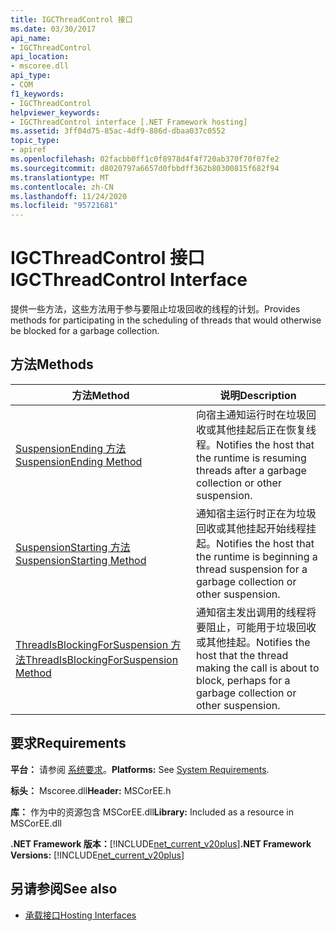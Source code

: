 ```yaml
---
title: IGCThreadControl 接口
ms.date: 03/30/2017
api_name:
- IGCThreadControl
api_location:
- mscoree.dll
api_type:
- COM
f1_keywords:
- IGCThreadControl
helpviewer_keywords:
- IGCThreadControl interface [.NET Framework hosting]
ms.assetid: 3ff04d75-85ac-4df9-886d-dbaa037c0552
topic_type:
- apiref
ms.openlocfilehash: 02facbb0ff1c0f8978d4f4f720ab370f70f07fe2
ms.sourcegitcommit: d8020797a6657d0fbbdff362b80300815f682f94
ms.translationtype: MT
ms.contentlocale: zh-CN
ms.lasthandoff: 11/24/2020
ms.locfileid: "95721681"
---
```

# <a name="igcthreadcontrol-interface"></a><span data-ttu-id="3946c-102">IGCThreadControl 接口</span><span class="sxs-lookup"><span data-stu-id="3946c-102">IGCThreadControl Interface</span></span>

<span data-ttu-id="3946c-103">提供一些方法，这些方法用于参与要阻止垃圾回收的线程的计划。</span><span class="sxs-lookup"><span data-stu-id="3946c-103">Provides methods for participating in the scheduling of threads that would otherwise be blocked for a garbage collection.</span></span>  
  
## <a name="methods"></a><span data-ttu-id="3946c-104">方法</span><span class="sxs-lookup"><span data-stu-id="3946c-104">Methods</span></span>  
  
|<span data-ttu-id="3946c-105">方法</span><span class="sxs-lookup"><span data-stu-id="3946c-105">Method</span></span>|<span data-ttu-id="3946c-106">说明</span><span class="sxs-lookup"><span data-stu-id="3946c-106">Description</span></span>|  
|------------|-----------------|  
|[<span data-ttu-id="3946c-107">SuspensionEnding 方法</span><span class="sxs-lookup"><span data-stu-id="3946c-107">SuspensionEnding Method</span></span>](igcthreadcontrol-suspensionending-method.md)|<span data-ttu-id="3946c-108">向宿主通知运行时在垃圾回收或其他挂起后正在恢复线程。</span><span class="sxs-lookup"><span data-stu-id="3946c-108">Notifies the host that the runtime is resuming threads after a garbage collection or other suspension.</span></span>|  
|[<span data-ttu-id="3946c-109">SuspensionStarting 方法</span><span class="sxs-lookup"><span data-stu-id="3946c-109">SuspensionStarting Method</span></span>](igcthreadcontrol-suspensionstarting-method.md)|<span data-ttu-id="3946c-110">通知宿主运行时正在为垃圾回收或其他挂起开始线程挂起。</span><span class="sxs-lookup"><span data-stu-id="3946c-110">Notifies the host that the runtime is beginning a thread suspension for a garbage collection or other suspension.</span></span>|  
|[<span data-ttu-id="3946c-111">ThreadIsBlockingForSuspension 方法</span><span class="sxs-lookup"><span data-stu-id="3946c-111">ThreadIsBlockingForSuspension Method</span></span>](igcthreadcontrol-threadisblockingforsuspension-method.md)|<span data-ttu-id="3946c-112">通知宿主发出调用的线程将要阻止，可能用于垃圾回收或其他挂起。</span><span class="sxs-lookup"><span data-stu-id="3946c-112">Notifies the host that the thread making the call is about to block, perhaps for a garbage collection or other suspension.</span></span>|  
  
## <a name="requirements"></a><span data-ttu-id="3946c-113">要求</span><span class="sxs-lookup"><span data-stu-id="3946c-113">Requirements</span></span>  

 <span data-ttu-id="3946c-114">**平台：** 请参阅 [系统要求](../../get-started/system-requirements.md)。</span><span class="sxs-lookup"><span data-stu-id="3946c-114">**Platforms:** See [System Requirements](../../get-started/system-requirements.md).</span></span>  
  
 <span data-ttu-id="3946c-115">**标头：** Mscoree.dll</span><span class="sxs-lookup"><span data-stu-id="3946c-115">**Header:** MSCorEE.h</span></span>  
  
 <span data-ttu-id="3946c-116">**库：** 作为中的资源包含 MSCorEE.dll</span><span class="sxs-lookup"><span data-stu-id="3946c-116">**Library:** Included as a resource in MSCorEE.dll</span></span>  
  
 <span data-ttu-id="3946c-117">**.NET Framework 版本：**[!INCLUDE[net_current_v20plus](../../../../includes/net-current-v20plus-md.md)]</span><span class="sxs-lookup"><span data-stu-id="3946c-117">**.NET Framework Versions:** [!INCLUDE[net_current_v20plus](../../../../includes/net-current-v20plus-md.md)]</span></span>  
  
## <a name="see-also"></a><span data-ttu-id="3946c-118">另请参阅</span><span class="sxs-lookup"><span data-stu-id="3946c-118">See also</span></span>

- [<span data-ttu-id="3946c-119">承载接口</span><span class="sxs-lookup"><span data-stu-id="3946c-119">Hosting Interfaces</span></span>](hosting-interfaces.md)
